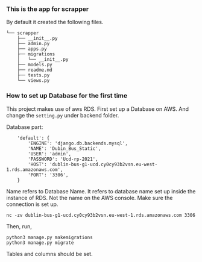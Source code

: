 ### 
### This is the app for scrapper 
By default it created the following files. 
```buildoutcfg
└── scrapper
    ├── __init__.py
    ├── admin.py
    ├── apps.py
    ├── migrations
    │   └── __init__.py
    ├── models.py
    ├── readme.md
    ├── tests.py
    └── views.py

```


### How to set up Database for the first time

This project makes use of aws RDS. First set up a Database on AWS. And change the ```setting.py``` under backend folder.

Database part:
```buildoutcfg
    'default': {
        'ENGINE': 'django.db.backends.mysql',
        'NAME': 'Dubin_Bus_Static',
        'USER': 'admin',
        'PASSWORD': 'Ucd-rp-2021',
        'HOST': 'dublin-bus-g1-ucd.cy0cy93b2vsn.eu-west-1.rds.amazonaws.com',
        'PORT': '3306',
    }
```

Name refers to Database Name. It refers to database name set up inside the instance of RDS. Not the name on the AWS console.
Make sure the connection is set up. 

```buildoutcfg bash
nc -zv dublin-bus-g1-ucd.cy0cy93b2vsn.eu-west-1.rds.amazonaws.com 3306
```

Then, run,

```buildoutcfg
python3 manage.py makemigrations
python3 manage.py migrate
```
Tables and columns should be set. 



